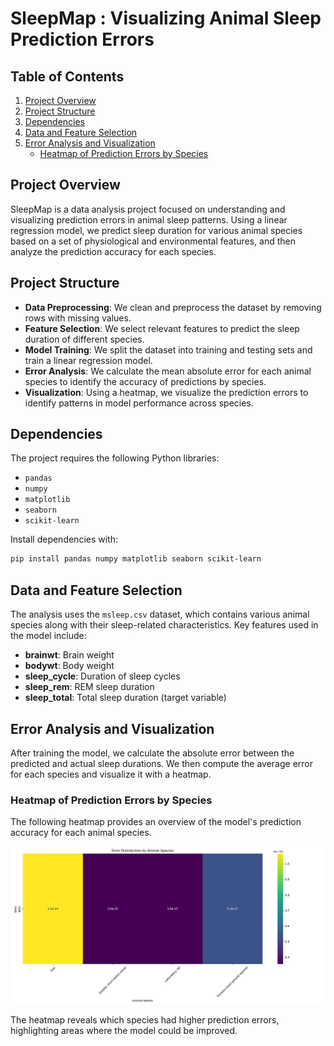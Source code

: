 # SleepMap : Visualizing Animal Sleep Prediction Errors

## Table of Contents
1. [Project Overview](#project-overview)
2. [Project Structure](#project-structure)
3. [Dependencies](#dependencies)
4. [Data and Feature Selection](#data-and-feature-selection)
5. [Error Analysis and Visualization](#error-analysis-and-visualization)
   - [Heatmap of Prediction Errors by Species](#heatmap-of-prediction-errors-by-species)


## Project Overview
SleepMap is a data analysis project focused on understanding and visualizing prediction errors in animal sleep patterns. Using a linear regression model, we predict sleep duration for various animal species based on a set of physiological and environmental features, and then analyze the prediction accuracy for each species.

## Project Structure
- **Data Preprocessing**: We clean and preprocess the dataset by removing rows with missing values.
- **Feature Selection**: We select relevant features to predict the sleep duration of different species.
- **Model Training**: We split the dataset into training and testing sets and train a linear regression model.
- **Error Analysis**: We calculate the mean absolute error for each animal species to identify the accuracy of predictions by species.
- **Visualization**: Using a heatmap, we visualize the prediction errors to identify patterns in model performance across species.

## Dependencies
The project requires the following Python libraries:
- `pandas`
- `numpy`
- `matplotlib`
- `seaborn`
- `scikit-learn`

Install dependencies with:
```bash
pip install pandas numpy matplotlib seaborn scikit-learn
```
## Data and Feature Selection
The analysis uses the `msleep.csv` dataset, which contains various animal species along with their sleep-related characteristics. Key features used in the model include:

- **brainwt**: Brain weight
- **bodywt**: Body weight
- **sleep_cycle**: Duration of sleep cycles
- **sleep_rem**: REM sleep duration
- **sleep_total**: Total sleep duration (target variable)

## Error Analysis and Visualization
After training the model, we calculate the absolute error between the predicted and actual sleep durations. We then compute the average error for each species and visualize it with a heatmap.

### Heatmap of Prediction Errors by Species
The following heatmap provides an overview of the model's prediction accuracy for each animal species.

![Error Distribution by Animal Species](HeatMap.png)

The heatmap reveals which species had higher prediction errors, highlighting areas where the model could be improved.

